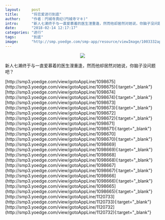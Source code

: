 ```yaml
---
layout:     post
title:      "将恋爱进行到底"
author:     "作者：円城寺真纪(円城寺マキ)"
intro:      "新人七濑终于与一直爱慕着的医生浬重逢，然而他却居然对她说，你脑子没问题吧？"
date:       "2018-02-14 12:17:17"
categories: "进行"
tags:       "到底"
image:      "http://smp.yoedge.com/smp-app/resource/viewImage/1003332appline.png"
---
```

<div style="text-align: center">
<p><img src="http://smp.yoedge.com/smp-app/resource/viewImage/1003332appline.png"/></p>
</div>
<p class="post-meta">
<span>新人七濑终于与一直爱慕着的医生浬重逢，然而他却居然对她说，你脑子没问题吧？</span>
</p>
[http://smp3.yoedge.com/view/gotoAppLine/1098675](http://smp3.yoedge.com/view/gotoAppLine/1098675){:target="_blank"}
[http://smp3.yoedge.com/view/gotoAppLine/1098674](http://smp3.yoedge.com/view/gotoAppLine/1098674){:target="_blank"}
[http://smp3.yoedge.com/view/gotoAppLine/1098673](http://smp3.yoedge.com/view/gotoAppLine/1098673){:target="_blank"}
[http://smp3.yoedge.com/view/gotoAppLine/1098672](http://smp3.yoedge.com/view/gotoAppLine/1098672){:target="_blank"}
[http://smp3.yoedge.com/view/gotoAppLine/1098671](http://smp3.yoedge.com/view/gotoAppLine/1098671){:target="_blank"}
[http://smp3.yoedge.com/view/gotoAppLine/1098670](http://smp3.yoedge.com/view/gotoAppLine/1098670){:target="_blank"}
[http://smp3.yoedge.com/view/gotoAppLine/1098669](http://smp3.yoedge.com/view/gotoAppLine/1098669){:target="_blank"}
[http://smp3.yoedge.com/view/gotoAppLine/1098668](http://smp3.yoedge.com/view/gotoAppLine/1098668){:target="_blank"}
[http://smp3.yoedge.com/view/gotoAppLine/1098667](http://smp3.yoedge.com/view/gotoAppLine/1098667){:target="_blank"}
[http://smp3.yoedge.com/view/gotoAppLine/1098666](http://smp3.yoedge.com/view/gotoAppLine/1098666){:target="_blank"}
[http://smp3.yoedge.com/view/gotoAppLine/1098665](http://smp3.yoedge.com/view/gotoAppLine/1098665){:target="_blank"}
[http://smp3.yoedge.com/view/gotoAppLine/1120733](http://smp3.yoedge.com/view/gotoAppLine/1120733){:target="_blank"}
[http://smp3.yoedge.com/view/gotoAppLine/1120732](http://smp3.yoedge.com/view/gotoAppLine/1120732){:target="_blank"}


